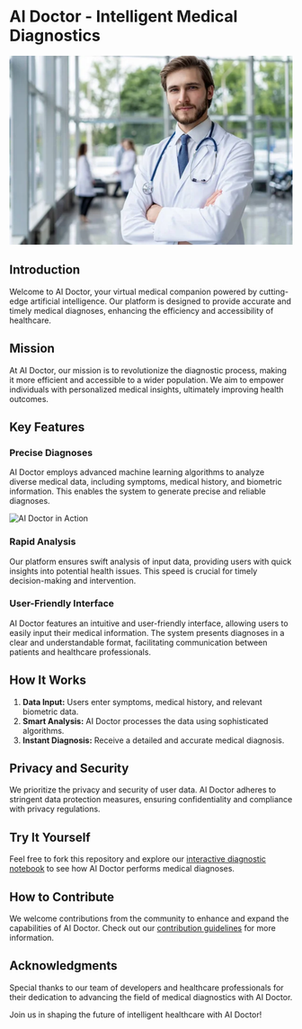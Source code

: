 # AI Doctor - Intelligent Medical Diagnostics

![Image of a doctor](depositphotos_391545206-stock-photo-happy-male-medical-doctor-portrait.webp)

## Introduction

Welcome to AI Doctor, your virtual medical companion powered by cutting-edge artificial intelligence. Our platform is designed to provide accurate and timely medical diagnoses, enhancing the efficiency and accessibility of healthcare.

## Mission

At AI Doctor, our mission is to revolutionize the diagnostic process, making it more efficient and accessible to a wider population. We aim to empower individuals with personalized medical insights, ultimately improving health outcomes.

## Key Features

### Precise Diagnoses

AI Doctor employs advanced machine learning algorithms to analyze diverse medical data, including symptoms, medical history, and biometric information. This enables the system to generate precise and reliable diagnoses.

![AI Doctor in Action](images/ai_doctor_diagnosis.png)

### Rapid Analysis

Our platform ensures swift analysis of input data, providing users with quick insights into potential health issues. This speed is crucial for timely decision-making and intervention.

### User-Friendly Interface

AI Doctor features an intuitive and user-friendly interface, allowing users to easily input their medical information. The system presents diagnoses in a clear and understandable format, facilitating communication between patients and healthcare professionals.

## How It Works

1. **Data Input:** Users enter symptoms, medical history, and relevant biometric data.
2. **Smart Analysis:** AI Doctor processes the data using sophisticated algorithms.
3. **Instant Diagnosis:** Receive a detailed and accurate medical diagnosis.

## Privacy and Security

We prioritize the privacy and security of user data. AI Doctor adheres to stringent data protection measures, ensuring confidentiality and compliance with privacy regulations.

## Try It Yourself

Feel free to fork this repository and explore our [interactive diagnostic notebook](notebooks/AIDoctor_Diagnostic_Simulation.ipynb) to see how AI Doctor performs medical diagnoses.

## How to Contribute

We welcome contributions from the community to enhance and expand the capabilities of AI Doctor. Check out our [contribution guidelines](CONTRIBUTING.md) for more information.

## Acknowledgments

Special thanks to our team of developers and healthcare professionals for their dedication to advancing the field of medical diagnostics with AI Doctor.

Join us in shaping the future of intelligent healthcare with AI Doctor!

